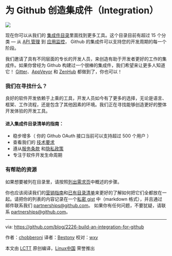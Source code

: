 为 Github 创造集成件（Integration）
=============

![](https://cloud.githubusercontent.com/assets/4432363/17537572/934e2f9c-5e52-11e6-9c24-50c7be5b5ae3.png)

现在你可以从我们的 [集成件目录][1]里面找到更多工具。这个目录目前有超过 15 个分类 — 从 [API 管理][2] 到 [应用监控][3]， Github 的集成件可以支持您的开发周期的每一个阶段。

我们邀请了具有不同层面的专长的开发人员，来创造有助于开发者更好的工作的集成件。如果你曾经为 Github 构建过一个很棒的集成件，我们希望来让更多人知道它！ [Gitter][4]、[AppVeyor][5] 和 [ZenHub][6] 都做到了，你也可以！

### 我们在寻找什么？

良好的软件开发依赖于上乘的工具，开发人员如今有了更多的选择，无论是语言、框架、工作流程，还是包含了其他因素的环境。我们正在寻找能够创造更好的整体开发体验的开发工具。

#### 进入集成件目录清单的指南：

- 稳步增多（ 你的 Github OAuth 接口当前可以支持超过 500 个用户 ）
- 查看我们的 [技术要求][7]
- 遵从[服务条款][8] 和[隐私政策][9]
- 专注于软件开发生命周期

### 有帮助的资源

如果想要被列在目录里，请按照[列出需求页][10]中概述的步骤。

你也应该阅读我们的[营销指南][11]和[已有目录清单][12]来更好的了解如何把它们全都放在一起。请把你的列表的内容记录在一个[私密 gist][13] 中（markdown 格式），并且通过邮件联系我们 <partnerships@github.com>。 如果你有任何问题，不要犹疑，请联系 <partnerships@github.com>。

--------------------------------------------------------------------------------

via: https://github.com/blog/2226-build-an-integration-for-github

作者：[chobberoni][a]
译者：[Bestony](https://github.com/Bestony)
校对：[wxy](https://github.com/wxy)

本文由 [LCTT](https://github.com/LCTT/TranslateProject) 原创编译，[Linux中国](https://linux.cn/) 荣誉推出

[a]: https://github.com/chobberoni

[1]: https://github.com/integrations
[2]: https://github.com/integrations/feature/api-management
[3]: https://github.com/integrations/feature/monitoring
[4]: https://github.com/integrations/feature/monitoring
[5]: https://github.com/integrations/appveyor
[6]: https://github.com/integrations/zenhub
[7]: https://developer.github.com/integrations-directory/getting-listed/#technical-requirements
[8]: https://help.github.com/articles/github-terms-of-service/
[9]: https://help.github.com/articles/github-privacy-policy/
[10]: https://developer.github.com/integrations-directory/getting-listed/
[11]: https://developer.github.com/integrations-directory/marketing-guidelines/
[12]: https://github.com/integrations
[13]: https://gist.github.com/



